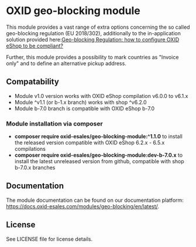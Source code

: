 OXID geo-blocking module
========================

This module provides a vast range of extra options concerning the so called geo-blocking regulation (EU 2018/302), additionally to the in-application solution provided here:[Geo-blocking Regulation: how to configure OXID eShop to be compliant?](https://forum.oxid-esales.com/t/geo-blocking-regulation-how-to-configure-oxid-eshop-to-be-compliant/)

Further, this module provides a possibility to mark countries as "Invoice only" and to define an alternative pickup address.

## Compatability

* Module v1.0 version works with OXID eShop compilation v6.0.0 to v6.1.x
* Module ^v1.1 (or b-1.x branch) works with shop ^v6.2.0
* Module b-7.0 branch is compatible with OXID eShop b-7.0

### Module installation via composer

* **composer require oxid-esales/geo-blocking-module:^1.1.0** to install the released version compatible with OXID eShop 6.2.x - 6.5.x compilations
* **composer require oxid-esales/geo-blocking-module:dev-b-7.0.x** to install the latest unreleased version from github, compatible with shop b-7.0.x branches

## Documentation

The module documentation can be found on our documentation platform: https://docs.oxid-esales.com/modules/geo-blocking/en/latest/.

## License

See LICENSE file for license details.
